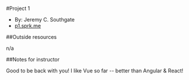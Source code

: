 #Project 1

+ By: Jeremy C. Southgate
+ [p1.sprk.me](http://p1.sprk.me)

##Outside resources

n/a

##Notes for instructor

Good to be back with you! I like Vue so far -- better than Angular & React!

